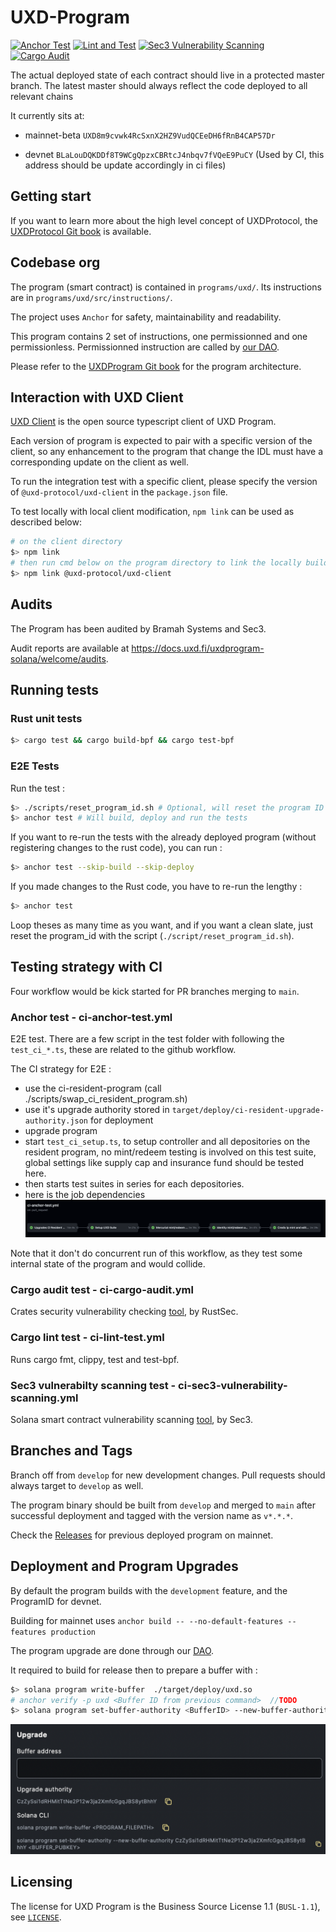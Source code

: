 # UXD-Program

[![Anchor Test](https://github.com/UXDProtocol/uxd-program/actions/workflows/ci-anchor-test.yml/badge.svg?branch=main)](https://github.com/UXDProtocol/uxd-program/actions/workflows/ci-anchor-test.yml)
[![Lint and Test](https://github.com/UXDProtocol/uxd-program/actions/workflows/ci-cargo-lint-test.yml/badge.svg?branch=main)](https://github.com/UXDProtocol/uxd-program/actions/workflows/ci-cargo-lint-test.yml)
[![Sec3 Vulnerability Scanning](https://github.com/UXDProtocol/uxd-program/actions/workflows/ci-sec3-vulnerability-scanning.yml/badge.svg)](https://github.com/UXDProtocol/uxd-program/actions/workflows/ci-sec3-vulnerability-scanning.yml)
[![Cargo Audit](https://github.com/UXDProtocol/uxd-program/actions/workflows/ci-cargo-audit.yml/badge.svg?branch=main)](https://github.com/UXDProtocol/uxd-program/actions/workflows/ci-cargo-audit.yml)

The actual deployed state of each contract should live in a protected master branch. The latest master should always reflect the code deployed to all relevant chains

It currently sits at:

- mainnet-beta `UXD8m9cvwk4RcSxnX2HZ9VudQCEeDH6fRnB4CAP57Dr`

- devnet `BLaLouDQKDDf8T9WCgQpzxCBRtcJ4nbqv7fVQeE9PuCY` (Used by CI, this address should be update accordingly in ci files)

## Getting start

If you want to learn more about the high level concept of UXDProtocol, the [UXDProtocol Git book](https://docs.uxd.fi/uxdprotocol/) is available.

## Codebase org

The program (smart contract) is contained in `programs/uxd/`.
Its instructions are in `programs/uxd/src/instructions/`.

The project uses `Anchor` for safety, maintainability and readability.

This program contains 2 set of instructions, one permissionned and one permissionless. Permissionned instruction are called by [our DAO](https://governance.uxd.fi/dao/UXP).

Please refer to the [UXDProgram Git book](https://docs.uxd.fi/uxdprogram-solana/welcome/purpose-and-philosophy) for the program architecture.

## Interaction with UXD Client

[UXD Client](https://github.com/UXDProtocol/uxd-client) is the open source typescript client of UXD Program.

Each version of program is expected to pair with a specific version of the client, so any enhancement to the program that change the IDL must have a corresponding update on the client as well.

To run the integration test with a specific client, please specify the version of `@uxd-protocol/uxd-client` in the `package.json` file.

To test locally with local client modification, `npm link` can be used as described below:

```Zsh
# on the client directory
$> npm link
# then run cmd below on the program directory to link the locally build package instead of the fetched one
$> npm link @uxd-protocol/uxd-client
```

## Audits

The Program has been audited by Bramah Systems and Sec3.

Audit reports are available at <https://docs.uxd.fi/uxdprogram-solana/welcome/audits>.

## Running tests

### Rust unit tests

```Zsh
$> cargo test && cargo build-bpf && cargo test-bpf
```

### E2E Tests

Run the test :

```Zsh
$> ./scripts/reset_program_id.sh # Optional, will reset the program ID in all files where it's needed to start with a clean slate
$> anchor test # Will build, deploy and run the tests
```

If you want to re-run the tests with the already deployed program (without registering changes to the rust code), you can run :

```Zsh
$> anchor test --skip-build --skip-deploy
```

If you made changes to the Rust code, you have to re-run the lengthy :

```Zsh
$> anchor test
```

Loop theses as many time as you want, and if you want a clean slate, just reset the program_id with the script (`./script/reset_program_id.sh`).

## Testing strategy with CI

Four workflow would be kick started for PR branches merging to `main`.

### Anchor test - ci-anchor-test.yml

E2E test.
There are a few script in the test folder with following the `test_ci_*.ts`, these are related to the github workflow.

The CI strategy for E2E :

- use the ci-resident-program (call ./scripts/swap_ci_resident_program.sh)
- use it's upgrade authority stored in `target/deploy/ci-resident-upgrade-authority.json` for deployment
- upgrade program
- start `test_ci_setup.ts`, to setup controller and all depositories on the resident program, no mint/redeem testing is involved on this test suite, global settings like supply cap and insurance fund should be tested here.
- then starts test suites in series for each depositories.
- here is the job dependencies
  ![ci anchor test flow](ci_workflow.png)

Note that it don't do concurrent run of this workflow, as they test some internal state of the program and would collide.

### Cargo audit test - ci-cargo-audit.yml

Crates security vulnerability checking [tool](https://github.com/RustSec/rustsec/tree/main/cargo-audit), by RustSec.

### Cargo lint test - ci-lint-test.yml

Runs cargo fmt, clippy, test and test-bpf.

### Sec3 vulnerabilty scanning test - ci-sec3-vulnerability-scanning.yml

Solana smart contract vulnerability scanning [tool](https://github.com/silas-x/soteria-action), by Sec3.

## Branches and Tags

Branch off from `develop` for new development changes. Pull requests should always target to `develop` as well.

The program binary should be built from `develop` and merged to `main` after successful deployment and tagged with the version name as `v*.*.*`.

Check the [Releases](https://github.com/UXDProtocol/uxd-program/releases) for previous deployed program on mainnet.

## Deployment and Program Upgrades

By default the program builds with the `development` feature, and the ProgramID for devnet.

Building for mainnet uses `anchor build -- --no-default-features --features production`

The program upgrade are done through our [DAO](https://governance.uxd.fi/dao/UXP).

It required to build for release then to prepare a buffer with :

```Zsh
$> solana program write-buffer  ./target/deploy/uxd.so
# anchor verify -p uxd <Buffer ID from previous command>  //TODO
$> solana program set-buffer-authority <BufferID> --new-buffer-authority CzZySsi1dRHMitTtNe2P12w3ja2XmfcGgqJBS8ytBhhY
```

![Governance upgrade](dao_program_upgrade.png)

## Licensing

The license for UXD Program is the Business Source License 1.1 (`BUSL-1.1`), see [`LICENSE`](./LICENSE).
